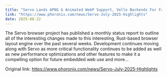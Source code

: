 ```yaml
---
title: "Servo Lands APNG & Animated WebP Support, Vello Backends For Faster 2D Graphics"
link: "https://www.phoronix.com/news/Servo-July-2025-Highlights"
date: 2025-08-22
---
```


The Servo browser project has published a monthly status report to outline all of the interesting changes made to this interesting, Rust-based browser layout engine over the past several weeks. Development continues moving along with Servo as more critical functionality continues to be added as well as new performance optimizations and other features to make it a compelling option for future embedded web use and more...

Original link: https://www.phoronix.com/news/Servo-July-2025-Highlights